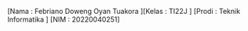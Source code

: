 
[Nama : Febriano Doweng Oyan Tuakora ][Kelas : TI22J ]
[Prodi : Teknik Informatika ]
[NIM : 20220040251]
